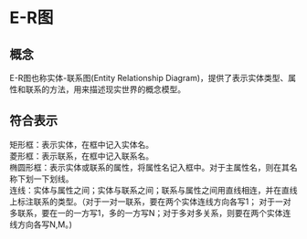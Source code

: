 # E-R图

## 概念

E-R图也称实体-联系图(Entity Relationship Diagram)，提供了表示实体类型、属性和联系的方法，用来描述现实世界的概念模型。

## 符合表示

矩形框：表示实体，在框中记入实体名。  
菱形框：表示联系，在框中记入联系名。  
椭圆形框：表示实体或联系的属性，将属性名记入框中。对于主属性名，则在其名称下划一下划线。  
连线：实体与属性之间；实体与联系之间；联系与属性之间用直线相连，并在直线上标注联系的类型。（对于一对一联系，要在两个实体连线方向各写1； 对于一对多联系，要在一的一方写1，多的一方写N；对于多对多关系，则要在两个实体连线方向各写N,M。)
